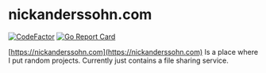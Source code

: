 # nickanderssohn.com
[![CodeFactor](https://www.codefactor.io/repository/github/nick-anderssohn/nick-anderssohn-website/badge)](https://www.codefactor.io/repository/github/nick-anderssohn/nick-anderssohn-website)
[![Go Report Card](https://goreportcard.com/badge/github.com/Nick-Anderssohn/nick-anderssohn-website)](https://goreportcard.com/report/github.com/Nick-Anderssohn/nick-anderssohn-website)

[https://nickanderssohn.com](https://nickanderssohn.com) Is a place where I put random projects. Currently just contains
a file sharing service.